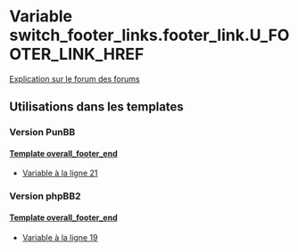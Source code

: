 # Variable switch_footer_links.footer_link.U_FOOTER_LINK_HREF
[Explication sur le forum des forums](http://forum.forumactif.com/t294113-listing-des-variables#switch_footer_links.footer_link.U_FOOTER_LINK_HREF)
## Utilisations dans les templates
### Version PunBB
#### [Template overall_footer_end](punbb/overall_footer_end.md)
* [Variable à la ligne 21](../punbb/overall_footer_end.tpl#L21)
### Version phpBB2
#### [Template overall_footer_end](subsilver/overall_footer_end.md)
* [Variable à la ligne 19](../subsilver/overall_footer_end.tpl#L19)
